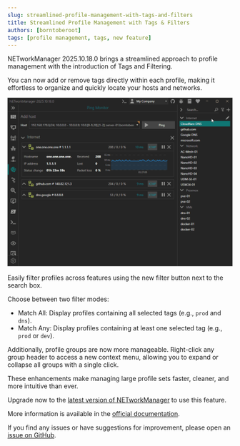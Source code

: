 ```yaml
---
slug: streamlined-profile-management-with-tags-and-filters
title: Streamlined Profile Management with Tags & Filters
authors: [borntoberoot]
tags: [profile management, tags, new feature]
---
```


NETworkManager 2025.10.18.0 brings a streamlined approach to profile management with the introduction of Tags and Filtering.

You can now add or remove tags directly within each profile, making it effortless to organize and quickly locate your hosts and networks.

![Profile Tags & Filters](./profile-tags-and-filters.gif)

<!-- truncate -->

Easily filter profiles across features using the new filter button next to the search box.

Choose between two filter modes:

- Match All: Display profiles containing all selected tags (e.g., `prod` and `dns`).
- Match Any: Display profiles containing at least one selected tag (e.g., `prod` or `dev`).

Additionally, profile groups are now more manageable. Right-click any group header to access a new context menu, allowing you to expand or collapse all groups with a single click.

These enhancements make managing large profile sets faster, cleaner, and more intuitive than ever.

Upgrade now to the [latest version of NETworkManager](https://borntoberoot.net/NETworkManager/download) to use this feature.

More information is available in the [official documentation](https://borntoberoot.net/NETworkManager/docs/groups-and-profiles).

If you find any issues or have suggestions for improvement, please open an [issue on GitHub](https://github.com/BornToBeRoot/NETworkManager/issues).
